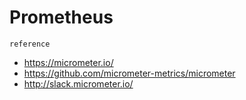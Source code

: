 # Prometheus

`reference`
  - https://micrometer.io/
  - https://github.com/micrometer-metrics/micrometer
  - http://slack.micrometer.io/
  

